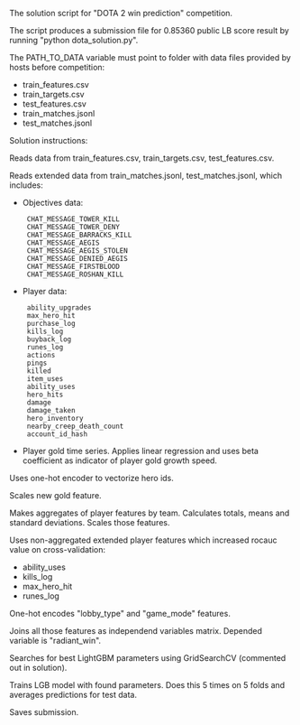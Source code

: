 ﻿The solution script for "DOTA 2 win prediction" competition.

The script produces a submission file for 0.85360 public LB score result by running 
"python dota_solution.py".

The PATH_TO_DATA variable must point to folder with data files provided by hosts before competition:

 - train_features.csv
 - train_targets.csv
 - test_features.csv
 - train_matches.jsonl
 - test_matches.jsonl

Solution instructions:

Reads data from train_features.csv, train_targets.csv, test_features.csv.

Reads extended data from train_matches.jsonl, test_matches.jsonl, which includes:	

 - Objectives data:

		CHAT_MESSAGE_TOWER_KILL
		CHAT_MESSAGE_TOWER_DENY
		CHAT_MESSAGE_BARRACKS_KILL
		CHAT_MESSAGE_AEGIS
		CHAT_MESSAGE_AEGIS_STOLEN
		CHAT_MESSAGE_DENIED_AEGIS
		CHAT_MESSAGE_FIRSTBLOOD
		CHAT_MESSAGE_ROSHAN_KILL

 - Player data:

		ability_upgrades
		max_hero_hit
		purchase_log
		kills_log
		buyback_log
		runes_log
		actions
		pings
		killed
		item_uses
		ability_uses
		hero_hits
		damage
		damage_taken
		hero_inventory
		nearby_creep_death_count
		account_id_hash

 - Player gold time series. Applies linear regression and uses beta
   coefficient as indicator 	of player gold growth speed.

Uses one-hot encoder to vectorize hero ids.

Scales new gold feature.

Makes aggregates of player features by team. Calculates totals, means and standard deviations. Scales those features.

Uses non-aggregated extended player features which increased rocauc value on cross-validation:

 - ability_uses
 - kills_log
 - max_hero_hit
 - runes_log

One-hot encodes "lobby_type" and "game_mode" features.

Joins all those features as independend variables matrix. Depended variable is "radiant_win".

Searches for best LightGBM parameters using GridSearchCV (commented out in solution).

Trains LGB model with found parameters. Does this 5 times on 5 folds and averages predictions for test data.

Saves submission.
